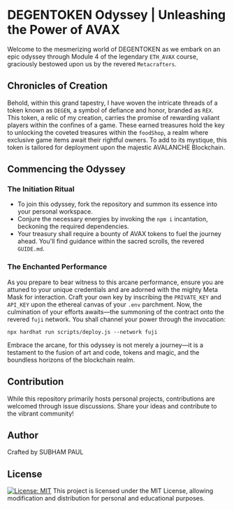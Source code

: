 # DEGENTOKEN Odyssey | Unleashing the Power of AVAX

Welcome to the mesmerizing world of DEGENTOKEN as we embark on an epic odyssey through Module 4 of the legendary `ETH_AVAX` course, graciously bestowed upon us by the revered `Metacrafters`.

## Chronicles of Creation

Behold, within this grand tapestry, I have woven the intricate threads of a token known as `DEGEN`, a symbol of defiance and honor, branded as `REX`. This token, a relic of my creation, carries the promise of rewarding valiant players within the confines of a game. These earned treasures hold the key to unlocking the coveted treasures within the `foodShop`, a realm where exclusive game items await their rightful owners. To add to its mystique, this token is tailored for deployment upon the majestic AVALANCHE Blockchain.

## Commencing the Odyssey

### The Initiation Ritual

- To join this odyssey, fork the repository and summon its essence into your personal workspace.
- Conjure the necessary energies by invoking the `npm i` incantation, beckoning the required dependencies.
- Your treasury shall require a bounty of AVAX tokens to fuel the journey ahead. You'll find guidance within the sacred scrolls, the revered `GUIDE.md`.

### The Enchanted Performance

As you prepare to bear witness to this arcane performance, ensure you are attuned to your unique credentials and are adorned with the mighty Meta Mask for interaction. Craft your own key by inscribing the `PRIVATE_KEY` and `API_KEY` upon the ethereal canvas of your `.env` parchment. Now, the culmination of your efforts awaits—the summoning of the contract onto the revered `fuji` network. You shall channel your power through the invocation:
```
npx hardhat run scripts/deploy.js --network fuji
```

Embrace the arcane, for this odyssey is not merely a journey—it is a testament to the fusion of art and code, tokens and magic, and the boundless horizons of the blockchain realm.

## Contribution

While this repository primarily hosts personal projects, contributions are welcomed through issue discussions. Share your ideas and contribute to the vibrant community!

## Author

Crafted by SUBHAM PAUL

## License

[![License: MIT](https://img.shields.io/badge/License-MIT-yellow.svg)](https://opensource.org/licenses/MIT)
This project is licensed under the MIT License, allowing modification and distribution for personal and educational purposes.

